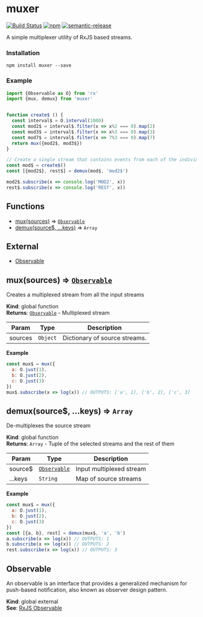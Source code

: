 # muxer
[![Build Status][travis-svg]][travis]
[![npm][npm-svg]][npm]
[![semantic-release][semantic-release-svg]][semantic-release]

[travis-svg]:           https://travis-ci.org/tusharmath/muxer.svg?branch=master
[travis]:               https://travis-ci.org/tusharmath/muxer
[semantic-release-svg]: https://img.shields.io/badge/%20%20%F0%9F%93%A6%F0%9F%9A%80-semantic--release-e10079.svg
[semantic-release]:     https://github.com/semantic-release/semantic-release
[npm-svg]:              https://img.shields.io/npm/v/muxer.svg
[npm]:                  https://www.npmjs.com/package/muxer


A simple multiplexer utility of RxJS based streams.

### Installation
```
npm install muxer --save
```

### Example

```javascript
import {Observable as O} from 'rx'
import {mux, demux} from 'muxer'


function create$ () {
  const interval$ = O.interval(1000)
  const mod2$ = interval$.filter(x => x%2 === 0).map(2)
  const mod3$ = interval$.filter(x => x%3 === 0).map(3)
  const mod7$ = interval$.filter(x => 7%3 === 0).map(7)
  return mux({mod2$, mod3$})
}

// Create a single stream that contains events from each of the individual streams
const mod$ = create$()
const [{mod2$}, rest$] = demux(mod$, 'mod2$')

mod2$.subscribe(x => console.log('MOD2', x))
rest$.subscribe(x => console.log('REST', x))
```

## Functions

* [mux(sources)](#mux) ⇒ <code>[Observable](#external_Observable)</code>
* [demux(source$, ...keys)](#demux) ⇒ <code>Array</code>

## External

* [Observable](#external_Observable)

<a name="mux"></a>

## mux(sources) ⇒ <code>[Observable](#external_Observable)</code>
Creates a multiplexed stream from all the input streams

**Kind**: global function  
**Returns**: <code>[Observable](#external_Observable)</code> - Multiplexed stream  

| Param | Type | Description |
| --- | --- | --- |
| sources | <code>Object</code> | Dictionary of source streams. |

**Example**  
```js
const mux$ = mux({
  a: O.just(1),
  b: O.just(2),
  c: O.just(3)
})
mux$.subscribe(x => log(x)) // OUTPUTS: ['a', 1], ['b', 2], ['c', 3]
```
<a name="demux"></a>

## demux(source$, ...keys) ⇒ <code>Array</code>
De-multiplexes the source stream

**Kind**: global function  
**Returns**: <code>Array</code> - Tuple of the selected streams and the rest of them  

| Param | Type | Description |
| --- | --- | --- |
| source$ | <code>[Observable](#external_Observable)</code> | Input multiplexed stream |
| ...keys | <code>String</code> | Map of source streams |

**Example**  
```js
const mux$ = mux({
  a: O.just(1),
  b: O.just(2),
  c: O.just(3)
})
const [{a, b}, rest] = demux(mux$, 'a', 'b')
a.subscribe(x => log(x)) // OUTPUTS: 1
b.subscribe(x => log(x)) // OUTPUTS: 2
rest.subscribe(x => log(x)) // OUTPUTS: 3
```
<a name="external_Observable"></a>

## Observable
An observable is an interface that provides a generalized mechanism for push-based notification,
also known as observer design pattern.

**Kind**: global external  
**See**: [RxJS Observable](https://github.com/Reactive-Extensions/RxJS/blob/master/doc/api/core/observable.md)  
